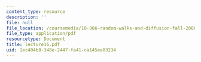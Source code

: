```yaml
---
content_type: resource
description: ''
file: null
file_location: /coursemedia/18-366-random-walks-and-diffusion-fall-2006/1ec404b8348e2447fa41ca145ea83234_lecture16.pdf
file_type: application/pdf
resourcetype: Document
title: lecture16.pdf
uid: 1ec404b8-348e-2447-fa41-ca145ea83234
---
```


